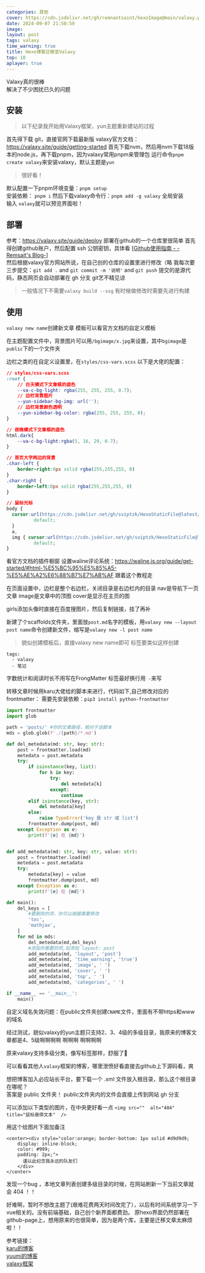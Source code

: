 ```yaml
---
categories: 其他
cover: https://cdn.jsdelivr.net/gh/remnantsaint/hexoImage@main/valaxy.png
date: 2024-09-07 21:50:59
image: 
layout: post
tags: valaxy
time_warning: true
title: Hexo博客迁移至Valaxy
top: 10
aplayer: true
---
```

Valaxy真的很棒   
解决了不少困扰已久的问题
<!-- more -->

<meting-js
 id="520461955"
 server="netease"
 type="song"
 theme="#C20C0C">
</meting-js>

## 安装

> 以下纪录我开始用Valaxy框架，yun主题重新建站的过程

首先得下载 git，直接官网下载最新版
valaxy官方文档：<https://valaxy.site/guide/getting-started>
首先下载nvm，然后用nvm下载18版本的node.js，再下载pnpm，因为valaxy常用pnpm来管理包
运行命令`pnpm create valaxy`来安装valaxy，默认主题是`yun`  
> 很好看！ 

默认配置一下pnpm环境变量：`pnpm setup`  
安装依赖： `pnpm i`
然后下载valaxy命令行：`pnpm add -g valaxy`  全局安装  
输入 `valaxy`就可以预览界面啦！

## 部署
参考：<https://valaxy.site/guide/deploy>
部署在github的一个仓库里很简单
首先得创建github账户，然后配置 ssh 公钥密钥，具体看 [[Github使用指南 - -Remsait's Blog-](https://remsait.com/posts/Github使用指南)]  
然后根据valaxy官方网站所说，在自己创的仓库的设置里进行修改（略
我每次要三步提交：`git add .`  and   `git commit -m '说明'`  and  `git push`
提交的是源代码，静态网页会自动部署在 gh 分支
git艺不精见谅  
> 一般情况下不需要`valaxy build --ssg`   有时候做修改时需要先进行构建


## 使用
`valaxy new name`创建新文章
模板可以看官方文档的自定义模板

在主题配置文件中，背景图片可以用`/bgimage/x.jpg`来设置，其中`bgimage`是`public`下的一个文件夹

边栏之类的在自定义设置里，在`styles/css-vars.scss`
以下是大佬的配置：
```css
// styles/css-vars.scss
:root {
    // 白天模式下文章框的底色
    --va-c-bg-light: rgba(255, 255, 255, 0.7);
    // 边栏背景图片
    --yun-sidebar-bg-img: url('');
    // 边栏背景颜色透明
    --yun-sidebar-bg-color: rgba(255, 255, 255, 0);
}

// 夜晚模式下文章框的底色
html.dark{
    --va-c-bg-light:rgba(5, 16, 29, 0.7);
}

// 首页大字两边的背景
.char-left {
    border-right:0px solid rgba(255,255,255, 0)
}
.char-right {
    border-left:0px solid rgba(255,255,255, 0)
}

// 鼠标光标
body {
  cursor:url(https://cdn.jsdelivr.net/gh/sviptzk/HexoStaticFile@latest/Hexo/img/default.cur),
          default;
  }
  a,
  img { cursor:url(https://cdn.jsdelivr.net/gh/sviptzk/HexoStaticFile@latest/Hexo/img/pointer.cur),
          default;
}

```

看官方文档的插件橱窗
设置waline评论系统：<https://waline.js.org/guide/get-started/#html-%E5%BC%95%E5%85%A5-%E5%AE%A2%E6%88%B7%E7%AB%AF>
跟着这个教程走

在页面设置中，边栏是整个右边栏，关闭目录是右边栏内的目录   nav是导航下一页文章
image是文章中的顶图   cover是显示在主页的图

girls添加头像时直接在百度搜图片，然后复制链接，挂了再补

新建了个scaffolds文件夹，里面放`post.md`名字的模板，用`valaxy new --layout post name`命令创建新文件，缩写是`valaxy new -l post name`
> 貌似创建模板后，直接valaxy new name即可
标签要类似这样创建
```
tags:
  - valaxy
  - 笔记
```
字数统计和阅读时长不用写在FrongMatter
标签最好换行用`  - `来写

转移文章时候用karu大佬给的脚本来进行，代码如下,自己修改对应的frontmatter：
需要先安装依赖：`pip3 install python-frontmatter`
```python
import frontmatter
import glob

path = 'posts/' #你的文章路径，相对于该脚本
mds = glob.glob(f'./{path}/*.md')

def del_metedata(md: str, key: str):
    post = frontmatter.load(md)
    metedata = post.metadata
    try:
        if isinstance(key, list):
            for k in key:
                try:
                    del metedata[k]
                except:
                    continue
        elif isinstance(key, str):
            del metedata[key]
        else:
            raise TypeError('key 是 str 或 list')
        frontmatter.dump(post, md)
    except Exception as e:
        print(f'{e} 在 {md}')


def add_metedata(md: str, key: str, value: str):
    post = frontmatter.load(md)
    metedata = post.metadata
    try:
        metedata[key] = value
        frontmatter.dump(post, md)
    except Exception as e:
        print(f'{e} 在 {md}')

def main():
    del_keys = [
        #要删除的项，你可以根据需要修改
        'toc',
        'mathjax',
    ]
    for md in mds:
        del_metedata(md,del_keys)
        #添加你需要的项,如添加 layout: post
        add_metedata(md, 'layout', 'post')
        add_metedata(md, 'time_warning', 'true')
        add_metedata(md, 'image', ' ')
        add_metedata(md, 'cover', ' ')
        add_metedata(md, 'top', ' ')
        add_metedata(md, 'categories', ' ')

if __name__ == '__main__':
    main()
```

自定义域名失效问题：在public文件夹创建`CNAME`文件，里面有不带https和www的域名

经过测试，貌似valaxy的yun主题只支持2、3、4级的多级目录，我原来的博客文章都是4、5级啊啊啊啊   啊啊啊 啊啊啊啊

原来valaxy支持多级分类，像写标签那样，舒服了💆‍

可以看看其他人`valaxy`框架的博客，哪里泄愤好看直接去github上下源码看，爽

想把博客加入必应站长平台，要下载一个 .xml 文件放入根目录，那么这个根目录在哪呢？  
答案是 public 文件夹！  public文件夹内的文件会直接上传到网站 gh 分支

可以添加以下类型的图片，在中央更好看一点
`<img src=""  alt="404" title="鼠标悬停文本"  />`

用这个给图片下面加备注
```vue
<center><div style="color:orange; border-bottom: 1px solid #d9d9d9;
    display: inline-block;
    color: #999;
    padding: 2px;">
      谨以此纪念我永远的队友们
  	</div>
</center>
```

发现一个bug ，本地文章列表创建多级目录的时候，在网站刷新一下当前文章就会 404 ！！









好难啊，暂时不想改主题了(艰难花费两天时间改完了），以后有时间系统学习一下vue相关的。没有前端基础，自己创个新界面都费劲。
原hexo界面仍然部署在github-page上，想用原来的也很简单，因为是两个库，主要是迁移文章太麻烦啦！！




参考链接：    
[karu的博客](https://krau.top/posts/hexo-migrate-to-valaxy)      
[yuumi的博客](https://www.yuumi.link/posts/valaxy)     
[valaxy框架](https://valaxy.site/addons/gallery)